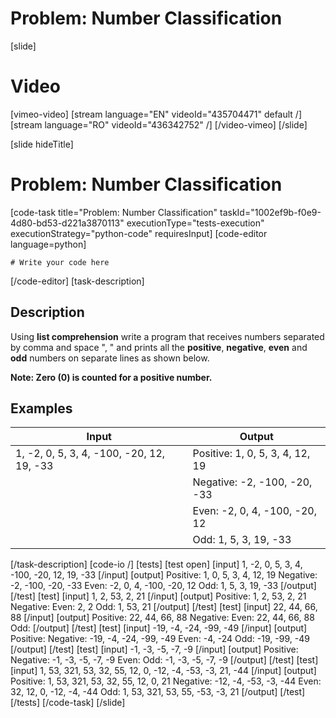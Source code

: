 # Problem: Number Classification

[slide]
# Video

[vimeo-video]
[stream language="EN" videoId="435704471" default /]
[stream language="RO" videoId="436342752"  /]
[/video-vimeo]
[/slide]

[slide hideTitle]
# Problem: Number Classification
[code-task title="Problem: Number Classification" taskId="1002ef9b-f0e9-4d80-bd53-d221a3870113" executionType="tests-execution" executionStrategy="python-code" requiresInput]
[code-editor language=python]
```
# Write your code here
```
[/code-editor]
[task-description]
## Description
Using **list comprehension** write a program that receives numbers separated by comma and space ", " and prints all the **positive**, **negative**, **even** and **odd** numbers on separate lines as shown below.

**Note: Zero (0) is counted for a positive number.**

## Examples
| **Input** | **Output** |
| --- | --- |
| 1, -2, 0, 5, 3, 4, -100, -20, 12, 19, -33 | Positive: 1, 0, 5, 3, 4, 12, 19 |
|  | Negative: -2, -100, -20, -33 |
|  | Even: -2, 0, 4, -100, -20, 12 |
|  | Odd: 1, 5, 3, 19, -33 |

[/task-description]
[code-io /]
[tests]
[test open]
[input]
1, -2, 0, 5, 3, 4, -100, -20, 12, 19, -33
[/input]
[output]
Positive\: 1, 0, 5, 3, 4, 12, 19
Negative\: -2, -100, -20, -33
Even\: -2, 0, 4, -100, -20, 12
Odd\: 1, 5, 3, 19, -33
[/output]
[/test]
[test]
[input]
1, 2, 53, 2, 21
[/input]
[output]
Positive\: 1, 2, 53, 2, 21
Negative\:
Even\: 2, 2
Odd\: 1, 53, 21
[/output]
[/test]
[test]
[input]
22, 44, 66, 88
[/input]
[output]
Positive\: 22, 44, 66, 88
Negative\:
Even\: 22, 44, 66, 88
Odd\:
[/output]
[/test]
[test]
[input]
-19, -4, -24, -99, -49
[/input]
[output]
Positive\:
Negative\: -19, -4, -24, -99, -49
Even\: -4, -24
Odd\: -19, -99, -49
[/output]
[/test]
[test]
[input]
-1, -3, -5, -7, -9
[/input]
[output]
Positive\:
Negative\: -1, -3, -5, -7, -9
Even\:
Odd\: -1, -3, -5, -7, -9
[/output]
[/test]
[test]
[input]
1, 53, 321, 53, 32, 55, 12, 0, -12, -4, -53, -3, 21, -44
[/input]
[output]
Positive\: 1, 53, 321, 53, 32, 55, 12, 0, 21
Negative\: -12, -4, -53, -3, -44
Even\: 32, 12, 0, -12, -4, -44
Odd\: 1, 53, 321, 53, 55, -53, -3, 21
[/output]
[/test]
[/tests]
[/code-task]
[/slide]